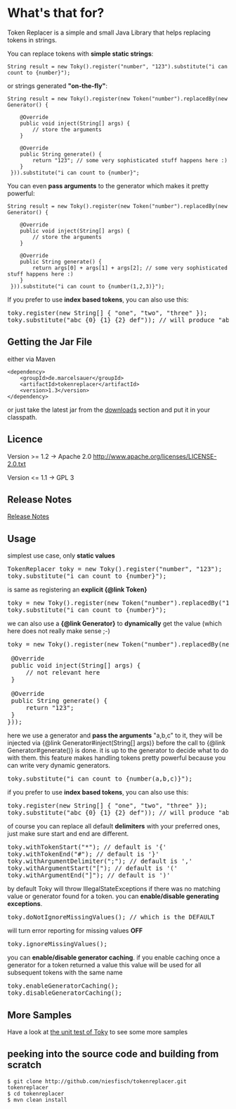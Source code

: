 # What's that for? 

Token Replacer is a simple and small Java Library that helps replacing tokens in strings.

You can replace tokens with <b>simple static strings</b>:

    String result = new Toky().register("number", "123").substitute("i can count to {number}");

or strings generated <b>"on-the-fly"</b>: 

    String result = new Toky().register(new Token("number").replacedBy(new Generator() {
    
        @Override
        public void inject(String[] args) {
            // store the arguments
        }
        
        @Override
        public String generate() {
            return "123"; // some very sophisticated stuff happens here :)
        }
     })).substitute("i can count to {number}";

You can even <b>pass arguments</b> to the generator which makes it pretty powerful:

    String result = new Toky().register(new Token("number").replacedBy(new Generator() {
    
        @Override
        public void inject(String[] args) {
            // store the arguments
        }
        
        @Override
        public String generate() {
            return args[0] + args[1] + args[2]; // some very sophisticated stuff happens here :)
        }
     })).substitute("i can count to {number(1,2,3)}");

If you prefer to use <b>index based tokens</b>, you can also use this:
 
<pre>
toky.register(new String[] { &quot;one&quot;, &quot;two&quot;, &quot;three&quot; });
toky.substitute(&quot;abc {0} {1} {2} def&quot;)); // will produce &quot;abc one two three def&quot;
</pre>
   
## Getting the Jar File

either via Maven

    <dependency>
        <groupId>de.marcelsauer</groupId>
        <artifactId>tokenreplacer</artifactId>
        <version>1.3</version>
    </dependency>

or just take the latest jar from the [downloads](http://github.com/niesfisch/tokenreplacer/downloads) section and put it in your classpath.

## Licence

Version >= 1.2 -> Apache 2.0 http://www.apache.org/licenses/LICENSE-2.0.txt

Version <= 1.1 -> GPL 3

## Release Notes

[Release Notes](http://github.com/niesfisch/tokenreplacer/blob/master/releasenotes.txt)
        
## Usage

<p>
simplest use case, only <b>static values</b>
</p>

<pre>
TokenReplacer toky = new Toky().register(&quot;number&quot;, &quot;123&quot;);
toky.substitute(&quot;i can count to {number}&quot;);
</pre>

<p>
is same as registering an <b>explicit {@link Token}</b>
</p>

<pre>
toky = new Toky().register(new Token(&quot;number&quot;).replacedBy(&quot;123&quot;));
toky.substitute(&quot;i can count to {number}&quot;);
</pre>

<p>
we can also use a <b>{@link Generator}</b> to <b>dynamically</b> get the
value (which here does not really make sense ;-)
</p>

<pre>
toky = new Toky().register(new Token(&quot;number&quot;).replacedBy(new Generator() {

 &#064;Override
 public void inject(String[] args) {
     // not relevant here
 }

 &#064;Override
 public String generate() {
     return &quot;123&quot;;
 }
}));
</pre>
<p>
here we use a generator and <b>pass the arguments</b> "a,b,c" to it, they
will be injected via {@link Generator#inject(String[] args)} before the call
to {@link Generator#generate()} is done. it is up to the generator to decide
what to do with them. this feature makes handling tokens pretty powerful
because you can write very dynamic generators.
</p>

<pre>
toky.substitute(&quot;i can count to {number(a,b,c)}&quot;);
</pre>

if you prefer to use <b>index based tokens</b>, you can also use this:
 
<pre>
toky.register(new String[] { &quot;one&quot;, &quot;two&quot;, &quot;three&quot; });
toky.substitute(&quot;abc {0} {1} {2} def&quot;)); // will produce &quot;abc one two three def&quot;
</pre>
 
<p>
of course you can replace all default <b>delimiters</b> with your preferred
ones, just make sure start and end are different.
</p>

<pre>
toky.withTokenStart(&quot;*&quot;); // default is '{'
toky.withTokenEnd(&quot;#&quot;); // default is '}'
toky.withArgumentDelimiter(&quot;;&quot;); // default is ','
toky.withArgumentStart(&quot;[&quot;); // default is '('
toky.withArgumentEnd(&quot;]&quot;); // default is ')'
</pre>

<p>
by default Toky will throw IllegalStateExceptions if there was no matching
value or generator found for a token. you can <b>enable/disable generating
exceptions</b>.
</p>

<pre>
toky.doNotIgnoreMissingValues(); // which is the DEFAULT
</pre>

<p>
will turn error reporting for missing values <b>OFF</b>
</p>

<pre>
toky.ignoreMissingValues();
</pre>

<p>
you can <b>enable/disable generator caching</b>. if you enable caching once a
generator for a token returned a value this value will be used for all
subsequent tokens with the same name
</p>

<pre>
toky.enableGeneratorCaching();
toky.disableGeneratorCaching();
</pre>


## More Samples

Have a look at [the unit test of Toky](http://github.com/niesfisch/tokenreplacer/blob/master/src/test/java/de/marcelsauer/tokenreplacer/TokyTest.java) to see some more samples

## peeking into the source code and building from scratch

    $ git clone http://github.com/niesfisch/tokenreplacer.git tokenreplacer
    $ cd tokenreplacer
    $ mvn clean install
    
